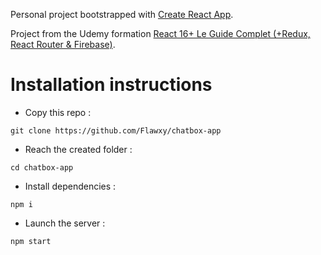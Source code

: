 Personal project bootstrapped with [Create React App](https://github.com/facebook/create-react-app).

Project from the Udemy formation [React 16+ Le Guide Complet (+Redux, React Router & Firebase)](https://www.udemy.com/course/react-le-guide-complet/).

# Installation instructions
-  Copy this repo :

`git clone https://github.com/Flawxy/chatbox-app`
-  Reach the created folder :

`cd chatbox-app`
-  Install dependencies :

`npm i`
-  Launch the server :

`npm start`
